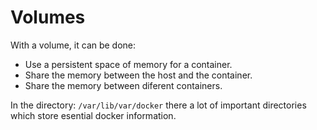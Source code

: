 # Volumes

With a volume, it can be done:

- Use a persistent space of memory for a container.
- Share the memory between the host and the container.
- Share the memory between diferent containers.

In the directory: ```/var/lib/var/docker``` there a lot of important directories which store esential docker information.